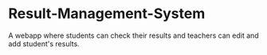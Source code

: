 # Result-Management-System
A webapp where students can check their results and teachers can edit and add student's results.

